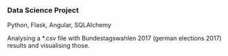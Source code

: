 ### Data Science Project ###

Python, Flask, Angular, SQLAlchemy

Analysing a *.csv file with Bundestagswahlen 2017 (german elections 2017) results and visualising those.